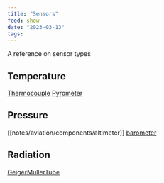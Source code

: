 ```yaml
---
title: "Sensors"
feed: show
date: "2023-03-13"
tags: 
---
```

A reference on sensor types

## Temperature
[Thermocouple](notes/electrical/sensors/Thermocouple.md)
[Pyrometer](notes/electrical/sensors/Pyrometer.md)

## Pressure
[[notes/aviation/components/altimeter]]
[barometer](notes/electrical/sensors/barometric.md)

## Radiation
[GeigerMullerTube](notes/electrical/sensors/GeigerMullerTube.md)
